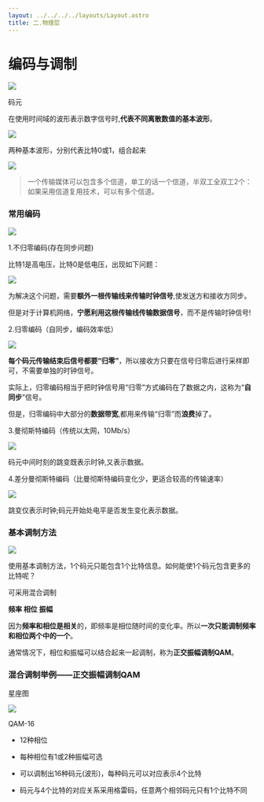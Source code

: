 ```yaml
---
layout: ../../../../layouts/Layout.astro
title: 二.物理层
---
```


# 编码与调制

![](https://img.0pt.icu/computernet/2-4/2-4-1.png)

码元

在使用时间域的波形表示数字信号时,**代表不同离散数值的基本波形**。

![](https://img.0pt.icu/computernet/2-4/2-4-4.png)

两种基本波形，分别代表比特0或1，组合起来

![](https://img.0pt.icu/computernet/2-4/2-4-3.png)

> 一个传输媒体可以包含多个信道，单工的话一个信道，半双工全双工2个：如果采用信道复用技术，可以有多个信道。

### 常用编码

![](https://img.0pt.icu/computernet/2-4/2-4-5.png)

1.不归零编码(存在同步问题)

比特1是高电压，比特0是低电压，出现如下问题：

![](https://img.0pt.icu/computernet/2-4/2-4-6.png)

为解决这个问题，需要**额外一根传输线来传输时钟信号**,使发送方和接收方同步。

但是对于计算机网络，**宁愿利用这根传输线传输数据信号**，而不是传输时钟信号!

2.归零编码（自同步，编码效率低）

![](https://img.0pt.icu/computernet/2-4/2-4-7.png)

**每个码元传输结束后信号都要“归零”**，所以接收方只要在信号归零后进行采样即可，不需要单独的时钟信号。

实际上，归零编码相当于把时钟信号用“归零”方式编码在了数据之内，这称为“**自同步**”信号。

但是，归零编码中大部分的**数据带宽**,都用来传输“归零”而**浪费**掉了。

3.曼彻斯特编码（传统以太网，10Mb/s）

![](https://img.0pt.icu/computernet/2-4/2-4-8.png)

码元中间时刻的跳变既表示时钟,又表示数据。

4.差分曼彻斯特编码（比曼彻斯特编码变化少，更适合较高的传输速率）

![](https://img.0pt.icu/computernet/2-4/2-4-9.png)

跳变仅表示时钟;码元开始处电平是否发生变化表示数据。

### 基本调制方法

![](https://img.0pt.icu/computernet/2-4/2-4-10.png)

使用基本调制方法，1个码元只能包含1个比特信息。如何能使1个码元包含更多的比特呢？

可采用混合调制

**频率    相位    振幅**

因为**频率和相位是相关**的，即频率是相位随时间的变化率。所以**一次只能调制频率和相位两个中的一个**。

通常情况下，相位和振幅可以结合起来一起调制，称为**正交振幅调制QAM**。

### 混合调制举例——正交振幅调制QAM

星座图

![](https://img.0pt.icu/computernet/2-4/2-4-11.png)

QAM-16

- 12种相位

- 每种相位有1或2种振幅可选

- 可以调制出16种码元(波形)，每种码元可以对应表示4个比特

- 码元与4个比特的对应关系采用格雷码，任意两个相邻码元只有1个比特不同
